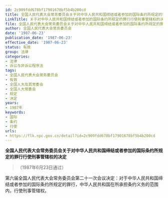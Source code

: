 ```yaml
---
id: 2c909fdd678bf17901678bf5b4b200cd
title: 全国人民代表大会常务委员会关于对中华人民共和国缔结或者参加的国际条约所规定的罪行行使刑事管辖权的决定
LinkTitle: 关于对中华人民共和国缔结或者参加的国际条约所规定的罪行行使刑事管辖权的决定（1987）
file: 全国人民代表大会常务委员会关于对中华人民共和国缔结或者参加的国际条约所规定的罪行行使刑事管辖权的决定_19870623_2c909fdd678bf17901678bf5b4b200cd.docx
author: 全国人民代表大会常务委员会
date: '1987-06-23'
publication_date: '1987-06-23'
effective_date: '1987-06-23'
status: 有效
group: 法律
categories:
- 法律
- 诉讼与非诉讼程序法
tags:
- 全国人民代表大会常务委员会
- 有效
- 全国人大及其常委会
- 全国人大常委会
- 规定
- 决定
years:
- 1987年
keywords:
- 国际
- 条约
- 行使
urls:
- https://flk.npc.gov.cn/detail?id=2c909fdd678bf17901678bf5b4b200cd
---
```


**全国人民代表大会常务委员会关于对中华人民共和国缔结或者参加的国际条约所规定的罪行行使刑事管辖权的决定**

> （1987年6月23日通过）

第六届全国人民代表大会常务委员会第二十一次会议决定：对于中华人民共和国缔结或者参加的国际条约所规定的罪行，中华人民共和国在所承担条约义务的范围内，行使刑事管辖权。
